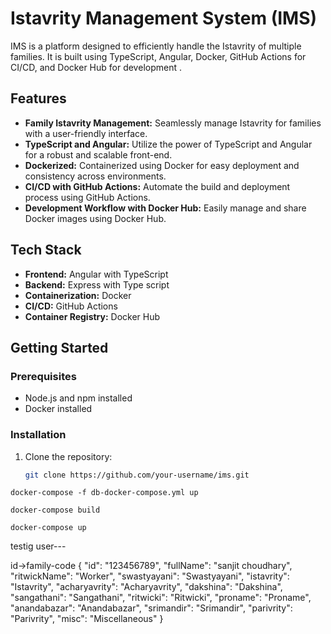 # Istavrity Management System (IMS)

IMS is a platform designed to efficiently handle the Istavrity of multiple families. It is built using TypeScript, Angular, Docker, GitHub Actions for CI/CD, and Docker Hub for development .

## Features

- **Family Istavrity Management:** Seamlessly manage Istavrity for families with a user-friendly interface.
- **TypeScript and Angular:** Utilize the power of TypeScript and Angular for a robust and scalable front-end.
- **Dockerized:** Containerized using Docker for easy deployment and consistency across environments.
- **CI/CD with GitHub Actions:** Automate the build and deployment process using GitHub Actions.
- **Development Workflow with Docker Hub:** Easily manage and share Docker images using Docker Hub.

## Tech Stack

- **Frontend:** Angular with TypeScript
- **Backend:** Express with Type script
- **Containerization:** Docker
- **CI/CD:** GitHub Actions
- **Container Registry:** Docker Hub

## Getting Started

### Prerequisites

- Node.js and npm installed
- Docker installed

### Installation

1. Clone the repository:

   ```bash
   git clone https://github.com/your-username/ims.git

 ```
docker-compose -f db-docker-compose.yml up
```

```
docker-compose build
```

```
docker-compose up  
```
   






testig user---

id->family-code
{
  "id": "123456789",
  "fullName": "sanjit choudhary",
  "ritwickName": "Worker",
  "swastyayani": "Swastyayani",
  "istavrity": "Istavrity",
  "acharyavrity": "Acharyavrity",
  "dakshina": "Dakshina",
  "sangathani": "Sangathani",
  "ritwicki": "Ritwicki",
  "proname": "Proname",
  "anandabazar": "Anandabazar",
  "srimandir": "Srimandir",
  "parivrity": "Parivrity",
  "misc": "Miscellaneous"
}
